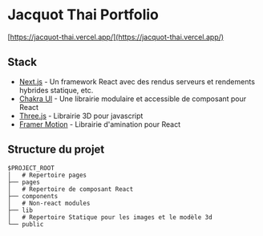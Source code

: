 # Jacquot Thai Portfolio

[https://jacquot-thai.vercel.app/](https://jacquot-thai.vercel.app/)


## Stack

- [Next.js](https://nextjs.org/) -  Un framework React avec des rendus serveurs et rendements hybrides statique, etc.
- [Chakra UI](https://chakra-ui.com/) - Une librairie modulaire et accessible de composant pour React
- [Three.js](https://threejs.org/) - Librairie 3D pour javascript
- [Framer Motion](https://www.framer.com/motion/) - Librairie d'amination pour React

## Structure du projet

```
$PROJECT_ROOT
│   # Repertoire pages
├── pages
│   # Repertoire de composant React
├── components
│   # Non-react modules
├── lib
│   # Repertoire Statique pour les images et le modèle 3d
└── public
```
